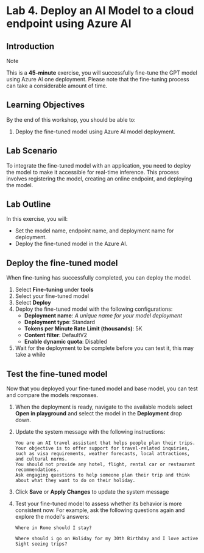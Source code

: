 # Lab 4. Deploy an AI Model to a cloud endpoint using Azure AI 

## Introduction 

> [!NOTE]
>This is a **45-minute** exercise, you will successfully fine-tune the GPT model using Azure AI one deployment. Please note that the fine-tuning process can take a considerable amount of time.

## Learning Objectives

By the end of this workshop, you should be able to:
1. Deploy the fine-tuned model using Azure AI model deployment.

## Lab Scenario
To integrate the fine-tuned model with an application, you need to deploy the model to make it accessible for real-time inference. This process involves registering the model, creating an online endpoint, and deploying the model.

## Lab Outline
In this exercise, you will:

- Set the model name, endpoint name, and deployment name for deployment.
- Deploy the fine-tuned model in the Azure AI.

## Deploy the fine-tuned model

When fine-tuning has successfully completed, you can deploy the model.

1. Select **Fine-tuning** under **tools**
1. Select your fine-tuned model
1. Select **Deploy**
1. Deploy the fine-tuned model with the following configurations:
    - **Deployment name**: *A unique name for your model deployment*
    - **Deployment type**: Standard
    - **Tokens per Minute Rate Limit (thousands)**: 5K
    - **Content filter**: DefaultV2
    - **Enable dynamic quota**: Disabled
1. Wait for the deployment to be complete before you can test it, this may take a while

## Test the fine-tuned model

Now that you deployed your fine-tuned model and base model, you can test and compare the models responses.

1. When the deployment is ready, navigate to the available models select **Open in playground** and select the model in the **Deployment** drop down.
1. Update the system message with the following instructions:

    ```
    You are an AI travel assistant that helps people plan their trips. Your objective is to offer support for travel-related inquiries, such as visa requirements, weather forecasts, local attractions, and cultural norms.
    You should not provide any hotel, flight, rental car or restaurant recommendations.
    Ask engaging questions to help someone plan their trip and think about what they want to do on their holiday.
    ```
1. Click **Save** or **Apply Changes** to update the system message

1. Test your fine-tuned model to assess whether its behavior is more consistent now. For example, ask the following questions again and explore the model's answers:
   
   ```
   Where in Rome should I stay?
   ```
    
   ```
   Where should i go on Holiday for my 30th Birthday and I love active Sight seeing trips?
   ```
    
